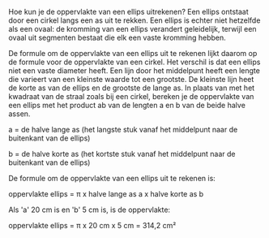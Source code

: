 Hoe kun je de oppervlakte van een ellips uitrekenen?
Een ellips ontstaat door een cirkel langs een as uit te rekken. Een ellips is echter niet hetzelfde als een ovaal: de kromming van een ellips verandert geleidelijk, terwijl een ovaal uit segmenten bestaat die elk een vaste kromming hebben.

De formule om de oppervlakte van een ellips uit te rekenen lijkt daarom op de formule voor de oppervlakte van een cirkel. Het verschil is dat een ellips niet een vaste diameter heeft. Een lijn door het middelpunt heeft een lengte die varieert van een kleinste waarde tot een grootste. De kleinste lijn heet de korte as van de ellips en de grootste de lange as. In plaats van met het kwadraat van de straal zoals bij een cirkel, bereken je de oppervlakte van een ellips met het product ab van de lengten a en b van de beide halve assen.

a = de halve lange as (het langste stuk vanaf het middelpunt naar de buitenkant van de ellips)

b = de halve korte as (het kortste stuk vanaf het middelpunt naar de buitenkant van de ellips)


De formule om de oppervlakte van een ellips uit te rekenen is:


oppervlakte ellips = π x halve lange as a x halve korte as b

Als 'a' 20 cm is en 'b' 5 cm is, is de oppervlakte:

oppervlakte ellips = π x 20 cm x 5 cm = 314,2 cm²

